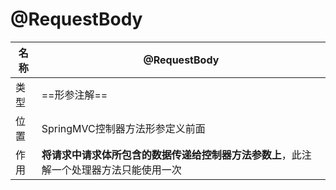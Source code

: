 # @RequestBody

| 名称 | @RequestBody                                                 |
| ---- | ------------------------------------------------------------ |
| 类型 | ==形参注解==                                                 |
| 位置 | SpringMVC控制器方法形参定义前面                              |
| 作用 | **将请求中请求体所包含的数据传递给控制器方法参数上**，此注解一个处理器方法只能使用一次 |
